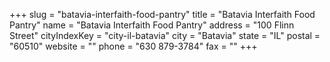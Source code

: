 +++
slug = "batavia-interfaith-food-pantry"
title = "Batavia Interfaith Food Pantry"
name = "Batavia Interfaith Food Pantry"
address = "100 Flinn Street"
cityIndexKey = "city-il-batavia"
city = "Batavia"
state = "IL"
postal = "60510"
website = ""
phone = "630 879-3784"
fax = ""
+++
